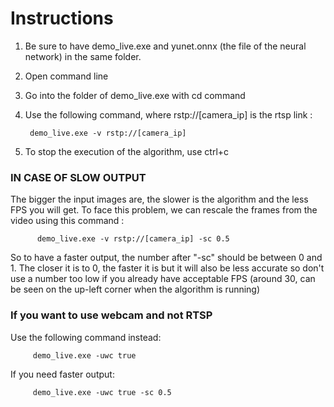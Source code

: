 # Instructions

1) Be sure to have demo_live.exe and yunet.onnx (the file of the neural network) in the same folder.
2) Open command line 
3) Go into the folder of demo_live.exe with cd command 
4) Use the following command, where rstp://[camera_ip] is the rtsp link :

        demo_live.exe -v rstp://[camera_ip]

5) To stop the execution of the algorithm, use ctrl+c

### IN CASE OF SLOW OUTPUT

The bigger the input images are, the slower is the algorithm and the less FPS you will get.
To face this problem, we can rescale the frames from the video using this command :

          demo_live.exe -v rstp://[camera_ip] -sc 0.5

So to have a faster output, the number after "-sc" should be between 0 and 1. 
The closer it is to 0, the faster it is but it will also be less accurate so don't use a number too low
if you already have acceptable FPS (around 30, can be seen on the up-left corner when the algorithm is running)

### If you want to use webcam and not RTSP

Use the following command instead: 

         demo_live.exe -uwc true 

If you need faster output: 

         demo_live.exe -uwc true -sc 0.5


         